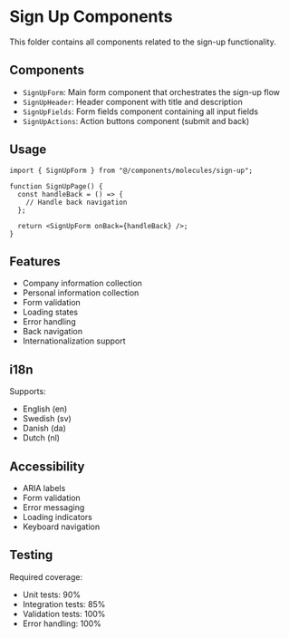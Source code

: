 
# Sign Up Components

This folder contains all components related to the sign-up functionality.

## Components
- `SignUpForm`: Main form component that orchestrates the sign-up flow
- `SignUpHeader`: Header component with title and description
- `SignUpFields`: Form fields component containing all input fields
- `SignUpActions`: Action buttons component (submit and back)

## Usage
```tsx
import { SignUpForm } from "@/components/molecules/sign-up";

function SignUpPage() {
  const handleBack = () => {
    // Handle back navigation
  };

  return <SignUpForm onBack={handleBack} />;
}
```

## Features
- Company information collection
- Personal information collection
- Form validation
- Loading states
- Error handling
- Back navigation
- Internationalization support

## i18n
Supports:
- English (en)
- Swedish (sv)
- Danish (da)
- Dutch (nl)

## Accessibility
- ARIA labels
- Form validation
- Error messaging
- Loading indicators
- Keyboard navigation

## Testing
Required coverage:
- Unit tests: 90%
- Integration tests: 85%
- Validation tests: 100%
- Error handling: 100%
